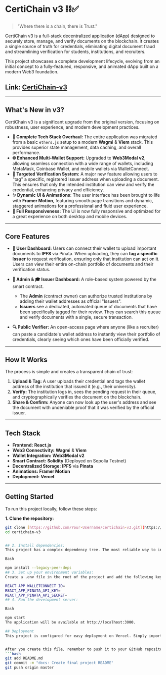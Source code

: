 # CertiChain v3 ⛓️✅

> "Where there is a chain, there is Trust."

CertiChain v3 is a full-stack decentralized application (dApp) designed to securely store, manage, and verify documents on the blockchain. It creates a single source of truth for credentials, eliminating digital document fraud and streamlining verification for students, institutions, and recruiters.

This project showcases a complete development lifecycle, evolving from an initial concept to a fully-featured, responsive, and animated dApp built on a modern Web3 foundation.

## Link: [**CertiChain-v3**](https://certichain-v3.vercel.app)

---
## What's New in v3?

CertiChain v3 is a significant upgrade from the original version, focusing on robustness, user experience, and modern development practices.

* **🚀 Complete Tech Stack Overhaul:** The entire application was migrated from a basic `ethers.js` setup to a modern **Wagmi** & **Viem** stack. This provides superior state management, data caching, and overall performance.
* **🌐 Enhanced Multi-Wallet Support:** Upgraded to **Web3Modal v2**, allowing seamless connection with a wide range of wallets, including MetaMask, Coinbase Wallet, and mobile wallets via WalletConnect.
* **🎯 Targeted Verification System:** A major new feature allowing users to "tag" a specific, registered Issuer address when uploading a document. This ensures that only the intended institution can view and verify the credential, enhancing privacy and efficiency.
* **✨ Dynamic UI & Animations:** The user interface has been brought to life with **Framer Motion**, featuring smooth page transitions and dynamic, staggered animations for a professional and fluid user experience.
* **📱 Full Responsiveness:** The UI is now fully responsive and optimized for a great experience on both desktop and mobile devices.

---
## Core Features

* **👤 User Dashboard:** Users can connect their wallet to upload important documents to **IPFS** via Pinata. When uploading, they can **tag a specific Issuer** to request verification, ensuring only that institution can act on it. Users can view their entire on-chain portfolio of documents and their verification status.

* **👑 Admin & 🎓 Issuer Dashboard:** A role-based system powered by the smart contract.
    * The **Admin** (contract owner) can authorize trusted institutions by adding their wallet addresses as official "Issuers".
    * **Issuers** see a dedicated, automated queue of documents that have been specifically tagged for their review. They can search this queue and verify documents with a single, secure transaction.

* **🔍 Public Verifier:** An open-access page where anyone (like a recruiter) can paste a candidate's wallet address to instantly view their portfolio of credentials, clearly seeing which ones have been officially verified.

---
## How It Works

The process is simple and creates a transparent chain of trust:

1.  **Upload & Tag:** A user uploads their credential and tags the wallet address of the institution that issued it (e.g., their university).
2.  **Verify:** The institution logs in, sees the pending request in their queue, and cryptographically verifies the document on the blockchain.
3.  **Share & Confirm:** Anyone can now look up the user's address and see the document with undeniable proof that it was verified by the official issuer.

---
## Tech Stack

* **Frontend:** **React.js**
* **Web3 Connectivity:** **Wagmi** & **Viem**
* **Wallet Integration:** **Web3Modal v2**
* **Smart Contract:** **Solidity** (Deployed on Sepolia Testnet)
* **Decentralized Storage:** **IPFS** via **Pinata**
* **Animations:** **Framer Motion**
* **Deployment:** **Vercel**

---
## Getting Started

To run this project locally, follow these steps:

**1. Clone the repository:**
```bash
git clone [https://github.com/Your-Username/certichain-v3.git](https://github.com/Your-Username/certichain-v3.git)
cd certichain-v3


## 2. Install dependencies:
This project has a complex dependency tree. The most reliable way to install is using the --legacy-peer-deps flag with npm.

Bash

npm install --legacy-peer-deps
## 3. Set up your environment variables:
Create a .env file in the root of the project and add the following keys. You can get a free Project ID from WalletConnect Cloud.

REACT_APP_WALLETCONNECT_ID=
REACT_APP_PINATA_API_KEY=
REACT_APP_PINATA_API_SECRET=
## 4. Run the development server:

Bash

npm start
The application will be available at http://localhost:3000.

## Deployment
This project is configured for easy deployment on Vercel. Simply import the GitHub repository, configure the three environment variables and the install command (npm install --legacy-peer-deps), and deploy. Continuous deployment is active, meaning any git push to the master branch will automatically trigger a new deployment.


After you create this file, remember to push it to your GitHub repository!
```bash
git add README.md
git commit -m "docs: Create final project README"
git push origin master